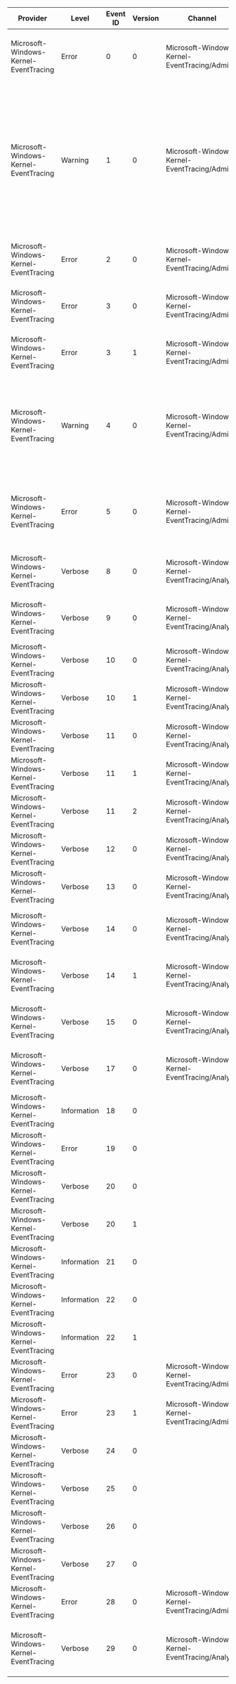 Provider                               |  Level        |  Event ID  |  Version  |  Channel                                         |  Task                  |  Opcode                 |  Keyword                                              |  Message
---------------------------------------|---------------|------------|-----------|--------------------------------------------------|------------------------|-------------------------|-------------------------------------------------------|-----------------------------------------------------------------------------------------------------------------------------------------------------------------------------------------------------------------------------------------------------------------------------------------------------
Microsoft-Windows-Kernel-EventTracing  |  Error        |  0         |  0        |  Microsoft-Windows-Kernel-EventTracing/Admin     |  Logging               |  Write Buffer           |  Session                                              |  Session "{SessionName}" failed to write to log file "{FileName}" with the following error: {ErrorCode}
Microsoft-Windows-Kernel-EventTracing  |  Warning      |  1         |  0        |  Microsoft-Windows-Kernel-EventTracing/Admin     |  Logging               |  Write Buffer           |  Session                                              |  The backing-file for the real-time session "{SessionName}" has reached its maximum size. As a result, new events will not be logged to this session until space becomes available. This error is often caused by starting a trace session in real-time mode without having any real-time consumers.
Microsoft-Windows-Kernel-EventTracing  |  Error        |  2         |  0        |  Microsoft-Windows-Kernel-EventTracing/Admin     |  Session               |  Start                  |  Session                                              |  Session "{SessionName}" failed to start with the following error: {ErrorCode}
Microsoft-Windows-Kernel-EventTracing  |  Error        |  3         |  0        |  Microsoft-Windows-Kernel-EventTracing/Admin     |  Session               |  Stop                   |  Session                                              |  Session "{SessionName}" stopped due to the following error: {ErrorCode}
Microsoft-Windows-Kernel-EventTracing  |  Error        |  3         |  1        |  Microsoft-Windows-Kernel-EventTracing/Admin     |  Session               |  Stop                   |  Session                                              |  Session "{SessionName}" stopped due to the following error: {ErrorCode}
Microsoft-Windows-Kernel-EventTracing  |  Warning      |  4         |  0        |  Microsoft-Windows-Kernel-EventTracing/Admin     |  Logging               |  Write Buffer           |  Session                                              |  The maximum file size for session "{SessionName}" has been reached. As a result, events might be lost (not logged) to file "{FileName}". The maximum files size is currently set to {MaxFileSize} bytes.
Microsoft-Windows-Kernel-EventTracing  |  Error        |  5         |  0        |  Microsoft-Windows-Kernel-EventTracing/Admin     |  Logging               |  File Switch            |  Session                                              |  An error was encountered while tracing session "{FileName}" was switching to the "{SessionName}" event log file. Error: {ErrorCode}
Microsoft-Windows-Kernel-EventTracing  |  Verbose      |  8         |  0        |  Microsoft-Windows-Kernel-EventTracing/Analytic  |  Provider              |  Register               |  Provider ETW_KEYWORD_REGISTRATION                    |  Provider {ProviderName} was registered with Event Tracing for Windows.
Microsoft-Windows-Kernel-EventTracing  |  Verbose      |  9         |  0        |  Microsoft-Windows-Kernel-EventTracing/Analytic  |  Provider              |  Unregister             |  Provider ETW_KEYWORD_REGISTRATION                    |  Provider {ProviderName} was unregistered from Event Tracing for Windows.
Microsoft-Windows-Kernel-EventTracing  |  Verbose      |  10        |  0        |  Microsoft-Windows-Kernel-EventTracing/Analytic  |  Session               |  Start                  |  Session                                              |  Session "{SessionName}" was started.
Microsoft-Windows-Kernel-EventTracing  |  Verbose      |  10        |  1        |  Microsoft-Windows-Kernel-EventTracing/Analytic  |  Session               |  Start                  |  Session                                              |  Session "{SessionName}" was started.
Microsoft-Windows-Kernel-EventTracing  |  Verbose      |  11        |  0        |  Microsoft-Windows-Kernel-EventTracing/Analytic  |  Session               |  Stop                   |  Session                                              |  Session "{SessionName}" was stopped.
Microsoft-Windows-Kernel-EventTracing  |  Verbose      |  11        |  1        |  Microsoft-Windows-Kernel-EventTracing/Analytic  |  Session               |  Stop                   |  Session                                              |  Session "{SessionName}" was stopped.
Microsoft-Windows-Kernel-EventTracing  |  Verbose      |  11        |  2        |  Microsoft-Windows-Kernel-EventTracing/Analytic  |  Session               |  Stop                   |  Session                                              |  Session "{SessionName}" was stopped.
Microsoft-Windows-Kernel-EventTracing  |  Verbose      |  12        |  0        |  Microsoft-Windows-Kernel-EventTracing/Analytic  |  Session               |  Configure              |  Session                                              |  The configuration of session "{SessionName}" has been modified.
Microsoft-Windows-Kernel-EventTracing  |  Verbose      |  13        |  0        |  Microsoft-Windows-Kernel-EventTracing/Analytic  |  Session               |  Flush                  |  Session                                              |  The events from session "{SessionName}" have been flushed.
Microsoft-Windows-Kernel-EventTracing  |  Verbose      |  14        |  0        |  Microsoft-Windows-Kernel-EventTracing/Analytic  |  Provider              |  Enable                 |  Provider ETW_KEYWORD_ENABLEMENT                      |  Provider {ProviderName} has been enabled to session "{SessionName}".
Microsoft-Windows-Kernel-EventTracing  |  Verbose      |  14        |  1        |  Microsoft-Windows-Kernel-EventTracing/Analytic  |  Provider              |  Enable                 |  Provider ETW_KEYWORD_ENABLEMENT                      |  Provider {ProviderName} has been enabled to session "{SessionName}".
Microsoft-Windows-Kernel-EventTracing  |  Verbose      |  15        |  0        |  Microsoft-Windows-Kernel-EventTracing/Analytic  |  Provider              |  Disable                |  Provider ETW_KEYWORD_ENABLEMENT                      |  Provider {ProviderName} is no longer enabled to session "{SessionName}".
Microsoft-Windows-Kernel-EventTracing  |  Verbose      |  17        |  0        |  Microsoft-Windows-Kernel-EventTracing/Analytic  |  Session               |  Configure              |  Session                                              |  The security descriptor for session "{SessionName}" has been updated.
Microsoft-Windows-Kernel-EventTracing  |  Information  |  18        |  0        |                                                  |  Stack Trace           |  User Mode Stack Trace  |                                                       |
Microsoft-Windows-Kernel-EventTracing  |  Error        |  19        |  0        |                                                  |  Lost Event            |                         |  Lost Event                                           |
Microsoft-Windows-Kernel-EventTracing  |  Verbose      |  20        |  0        |                                                  |  Session               |                         |  Session                                              |
Microsoft-Windows-Kernel-EventTracing  |  Verbose      |  20        |  1        |                                                  |  Session               |                         |  Session ETW_KEYWORD_CAPTURE_STATE                    |
Microsoft-Windows-Kernel-EventTracing  |  Information  |  21        |  0        |                                                  |  SavePersistedLogger   |  Start                  |  ETW_KEYWORD_SOFT_RESTART                             |
Microsoft-Windows-Kernel-EventTracing  |  Information  |  22        |  0        |                                                  |  SavePersistedLogger   |  Stop                   |  ETW_KEYWORD_SOFT_RESTART                             |
Microsoft-Windows-Kernel-EventTracing  |  Information  |  22        |  1        |                                                  |  SavePersistedLogger   |  Stop                   |  ETW_KEYWORD_SOFT_RESTART                             |
Microsoft-Windows-Kernel-EventTracing  |  Error        |  23        |  0        |  Microsoft-Windows-Kernel-EventTracing/Admin     |  SavePersistedLogger   |                         |  ETW_KEYWORD_SOFT_RESTART                             |  Error saving soft restart persisted log "{FileName}" Error: {Status}
Microsoft-Windows-Kernel-EventTracing  |  Error        |  23        |  1        |  Microsoft-Windows-Kernel-EventTracing/Admin     |  SavePersistedLogger   |                         |  ETW_KEYWORD_SOFT_RESTART                             |  Error saving soft restart persisted log "{FileName}" Error: {Status}
Microsoft-Windows-Kernel-EventTracing  |  Verbose      |  24        |  0        |                                                  |  GUID Entry            |                         |  Provider ETW_KEYWORD_CAPTURE_STATE                   |
Microsoft-Windows-Kernel-EventTracing  |  Verbose      |  25        |  0        |                                                  |  Provider Group Entry  |                         |  ETW_KEYWORD_CAPTURE_STATE ETW_KEYWORD_GROUP          |
Microsoft-Windows-Kernel-EventTracing  |  Verbose      |  26        |  0        |                                                  |  Enable Info           |                         |  Provider ETW_KEYWORD_CAPTURE_STATE                   |
Microsoft-Windows-Kernel-EventTracing  |  Verbose      |  27        |  0        |                                                  |  Provider              |                         |  Provider ETW_KEYWORD_CAPTURE_STATE                   |
Microsoft-Windows-Kernel-EventTracing  |  Error        |  28        |  0        |  Microsoft-Windows-Kernel-EventTracing/Admin     |  Provider              |  Set Provider Traits    |  Provider ETW_KEYWORD_REGISTRATION ETW_KEYWORD_GROUP  |  Error setting traits on Provider {ProviderGuid}. Error: {ErrorCode}
Microsoft-Windows-Kernel-EventTracing  |  Verbose      |  29        |  0        |  Microsoft-Windows-Kernel-EventTracing/Analytic  |  Provider              |  Join Provider Group    |  Provider ETW_KEYWORD_REGISTRATION ETW_KEYWORD_GROUP  |  A registration for Provider {ProviderGuid} has joined Provider Group {ProviderGroupGuid}